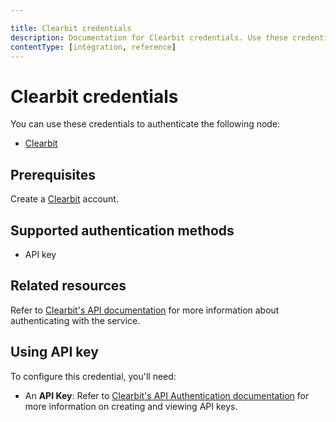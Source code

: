 ```yaml
---

title: Clearbit credentials
description: Documentation for Clearbit credentials. Use these credentials to authenticate Clearbit in n8n, a workflow automation platform.
contentType: [integration, reference]
---
```


# Clearbit credentials

You can use these credentials to authenticate the following node:

- [Clearbit](/integrations/builtin/app-nodes/n8n-nodes-base.clearbit.md)

## Prerequisites

Create a [Clearbit](https://www.clearbit.com/) account.

## Supported authentication methods

- API key

## Related resources

Refer to [Clearbit's API documentation](https://dashboard.clearbit.com/docs) for more information about authenticating with the service.

## Using API key

To configure this credential, you'll need:

- An **API Key**: Refer to [Clearbit's API Authentication documentation](https://dashboard.clearbit.com/docs#authentication) for more information on creating and viewing API keys.
